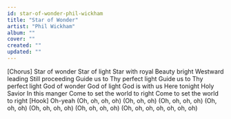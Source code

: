 ```yaml
---
id: star-of-wonder-phil-wickham
title: "Star of Wonder"
artist: "Phil Wickham"
album: ""
cover: ""
created: ""
updated: ""
---
```


[Chorus]
Star of wonder
Star of light
Star with royal
Beauty bright
Westward leading
Still proceeding
Guide us to Thy perfect light
Guide us to Thy perfect light
God of wonder
God of light
God is with us
Here tonight
Holy Savior
In this manger
Come to set the world to right
Come to set the world to right
[Hook]
Oh-yeah (Oh, oh, oh, oh)
(Oh, oh, oh)
(Oh, oh, oh, oh)
(Oh, oh, oh)
(Oh, oh, oh, oh)
(Oh, oh, oh, oh)
(Oh, oh, oh, oh, oh, oh, oh)
